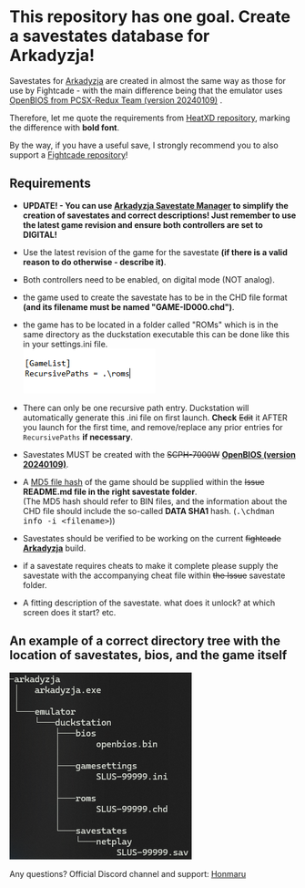 <h1>This repository has one goal. Create a savestates database for Arkadyzja!</h1>

Savestates for [Arkadyzja][1] are created in almost the same way as those for use by Fightcade - with the main difference being that the emulator uses [OpenBIOS from PCSX-Redux Team (version 20240109)][2] .

Therefore, let me quote the requirements from [HeatXD repository][3], marking the difference with **bold font**. 

By the way, if you have a useful save, I strongly recommend you to also support a [Fightcade repository][3]!

<h2>Requirements</h2>

* **UPDATE! - You can use [Arkadyzja Savestate Manager][5] to simplify the creation of savestates and correct descriptions! Just remember to use the latest game revision and ensure both controllers are set to DIGITAL!**
* Use the latest revision of the game for the savestate **(if there is a valid reason to do otherwise - describe it)**.
* Both controllers need to be enabled, on digital mode (NOT analog).
* the game used to create the savestate has to be in the CHD file format **(and its filename must be named "GAME-ID000.chd")**.
* the game has to be located in a folder called "ROMs" which is in the same directory as the duckstation executable this can be done like this in your settings.ini file.\
![image](./content/recursive_paths.png)

* There can only be one recursive path entry. Duckstation will automatically generate this .ini file on first launch. **Check** ~~Edit~~ it AFTER you launch for the first time, and remove/replace any prior entries for `RecursivePaths` **if necessary**.

* Savestates MUST be created with the ~~SCPH-7000W~~ **[OpenBIOS (version 20240109)][2]**.

* A [MD5 file hash][4] of the game should be supplied within the ~~Issue~~ **README.md file in the right savestate folder**.\
 (The MD5 hash should refer to BIN files, and the information about the CHD file should include the so-called **DATA SHA1** hash. (<tt>.\chdman info -i \<filename\></tt>))

* Savestates should be verified to be working on the current ~~fightcade~~ **[Arkadyzja][1]** build.

* if a savestate requires cheats to make it complete please supply the savestate with the accompanying cheat file within ~~the Issue~~ savestate folder.

* A fitting description of the savestate. what does it unlock? at which screen does it start? etc.

<h2>An example of a correct directory tree with the location of savestates, bios, and the game itself</h2>

![image](./content/tree.png)


Any questions? Official Discord channel and support: [Honmaru][5]

[1]: https://www.honmaru.pl/en/arkadyzja/
[2]: https://github.com/grumpycoders/pcsx-redux/tree/main/src/mips/openbios
[3]: https://github.com/HeatXD/duckstation-fightcade-savestates
[4]: https://emn178.github.io/online-tools/md5_checksum.html
[5]: https://honmaru.pl/arkadyzja/discord/
[6]: https://github.com/SubZeroPL/AssM